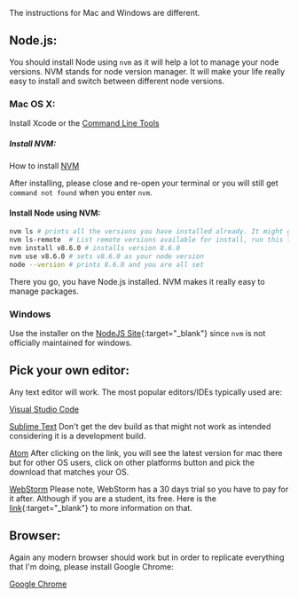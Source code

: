 The instructions for Mac and Windows are different.

## Node.js:
You should install Node using `nvm` as it will help a lot to manage your node versions. NVM stands for node version manager. It will make your life really easy to install and switch between different node versions.

### Mac OS X:
Install Xcode or the 
<a href="http://osxdaily.com/2014/02/12/install-command-line-tools-mac-os-x/" target="_blank">Command Line Tools</a>

##### Install NVM:
How to install <a href="https://github.com/creationix/nvm#install-script" target="_blank">NVM</a>

After installing, please close and re-open your terminal or you will still get `command not found` when you enter `nvm`. 


#### Install Node using NVM:
```sh
nvm ls # prints all the versions you have installed already. It might give N/A if you don't have anything
nvm ls-remote  # List remote versions available for install, run this first to see what node versions are available
nvm install v8.6.0 # installs version 8.6.0
nvm use v8.6.0 # sets v8.6.0 as your node version
node --version # prints 8.6.0 and you are all set
```

There you go, you have Node.js installed. NVM makes it really easy to manage packages.

### Windows
Use the installer on the [NodeJS Site](https://nodejs.org/en/download/){:target="_blank"} since `nvm` is not officially maintained for windows.

## Pick your own editor:
Any text editor will work. The most popular editors/IDEs typically used are:

<a href="https://code.visualstudio.com/download" target="_blank">Visual Studio Code</a>

<a href="https://www.sublimetext.com/3" target="_blank">Sublime Text</a>
Don't get the dev build as that might not work as intended considering it is a development build.

<a href="https://atom.io/" target="_blank">Atom</a>
After clicking on the link, you will see the latest version for mac there but for other OS users, click on other platforms button and pick the download that matches your OS.

<a href="https://www.jetbrains.com/webstorm/download/" target="_blank">WebStorm</a>
Please note, WebStorm has a 30 days trial so you have to pay for it after. Although if you are a student, its free. Here is the [link](https://www.jetbrains.com/student/){:target="_blank"} to more information on that.

## Browser:
Again any modern browser should work but in order to replicate everything that I'm doing, please install Google Chrome:

<a href="https://www.google.com/chrome/browser/desktop/index.html" target="_blank">Google Chrome</a>
